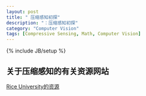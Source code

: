 ```yaml
---
layout: post
title: " 压缩感知初探"
description: "：压缩感知初探"
category: "Computer Vision"
tags: [Compressive Sensing, Math, Computer Vision]
---
```

{% include JB/setup %}

## 关于压缩感知的有关资源网站
[Rice University的资源](http://dsp.rice.edu/cs)